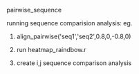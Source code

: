 pairwise_sequence

running sequence comparision analysis:
eg.
1) align_pairwise('seq1','seq2',0.8,0,-0.8,0)

2) run heatmap_raindbow.r 

3) create i,j sequence comparison analysis 
